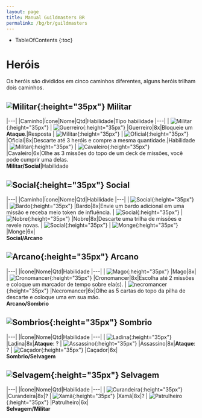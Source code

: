 ```yaml
---
layout: page
title: Manual Guildmasters BR
permalink: /bg/br/guildmasters
---
```

* TableOfContents
{:toc}

# Heróis #
Os heróis são divididos em cinco caminhos diferentes, alguns heróis trilham dois caminhos.

## ![Militar](/assets/img/bg/gm/icons/militar.png){:height="35px"} Militar ##

|---|
|Caminho|Ícone|Nome|Qtd|Habilidade|Tipo habilidade
|---|
| ![Militar](/assets/img/bg/gm/icons/militar.png){:height="35px"} | ![Guerreiro](/assets/img/bg/gm/icons/guerreiro.png){:height="35px"} |Guerreiro|8x|Bloqueie um **Ataque**.|Resposta
| ![Militar](/assets/img/bg/gm/icons/militar.png){:height="35px"} | ![Oficial](/assets/img/bg/gm/icons/oficial.png){:height="35px"} |Oficial|8x|Descarte até 3 heróis e compre a mesma quantidade.|Habilidade
| ![Militar](/assets/img/bg/gm/icons/militar.png){:height="35px"} | ![Cavaleiro](/assets/img/bg/gm/icons/cavaleiro.png){:height="35px"} |Cavaleiro|6x|Olhe as 3 missões do topo de um deck de missões, você pode cumprir uma delas.<br/>**Militar/Social**|Habilidade

## ![Social](/assets/img/bg/gm/icons/social.png){:height="35px"} Social ##

|---|
|Caminho|Ícone|Nome|Qtd|Habilidade
|---|
| ![Social](/assets/img/bg/gm/icons/social.png){:height="35px"} | ![Bardo](/assets/img/bg/gm/icons/bardo.png){:height="35px"} |Bardo|8x|Envie um bardo adicional em uma missão e receba meio token de influência.
| ![Social](/assets/img/bg/gm/icons/social.png){:height="35px"} | ![Nobre](/assets/img/bg/gm/icons/nobre.png){:height="35px"} |Nobre|8x|Descarte uma trilha de missões e revele novas.
| ![Social](/assets/img/bg/gm/icons/social.png){:height="35px"} | ![Monge](/assets/img/bg/gm/icons/monge.png){:height="35px"} |Monge|6x|<br/>**Social/Arcano**

## ![Arcano](/assets/img/bg/gm/icons/arcano.png){:height="35px"} Arcano ##

|---|
|Ícone|Nome|Qtd|Habilidade
|---|
| ![Mago](/assets/img/bg/gm/icons/mago.png){:height="35px"} |Mago|8x|
| ![Cronomancer](/assets/img/bg/gm/icons/cronomancer.png){:height="35px"} |Cronomancer|8x|Escolha até 2 missões e coloque um marcador de tempo sobre ela(s).
| ![necromancer](/assets/img/bg/gm/icons/necromancer.png){:height="35px"} |Necromancer|6x|Olhe as 5 cartas do topo da pilha de descarte e coloque uma em sua mão.<br/>**Arcano/Sombrio**

## ![Sombrios](/assets/img/bg/gm/icons/sombrio.png){:height="35px"} Sombrio ##

|---|
|Ícone|Nome|Qtd|Habilidade
|---|
| ![Ladina](/assets/img/bg/gm/icons/ladina.png){:height="35px"} |Ladina|8x|**Ataque**: ?
| ![Assassino](/assets/img/bg/gm/icons/assassino.png){:height="35px"} |Assassino|8x|**Ataque**: ?
| ![Caçador](/assets/img/bg/gm/icons/cacador.png){:height="35px"} |Caçador|6x|<br/>**Sombrio/Selvagem**

## ![Selvagem](/assets/img/bg/gm/icons/selvagem.png){:height="35px"} Selvagem ##

|---|
|Ícone|Nome|Qtd|Habilidade
|---|
| ![Curandeira](/assets/img/bg/gm/icons/curandeira.png){:height="35px"} |Curandeira|8x|?
| ![Xamã](/assets/img/bg/gm/icons/xama.png){:height="35px"} |Xamã|8x|?
| ![Patrulheiro](/assets/img/bg/gm/icons/patrulheiro.png){:height="35px"} |Patrulheiro|6x|<br/>**Selvagem/Militar**




